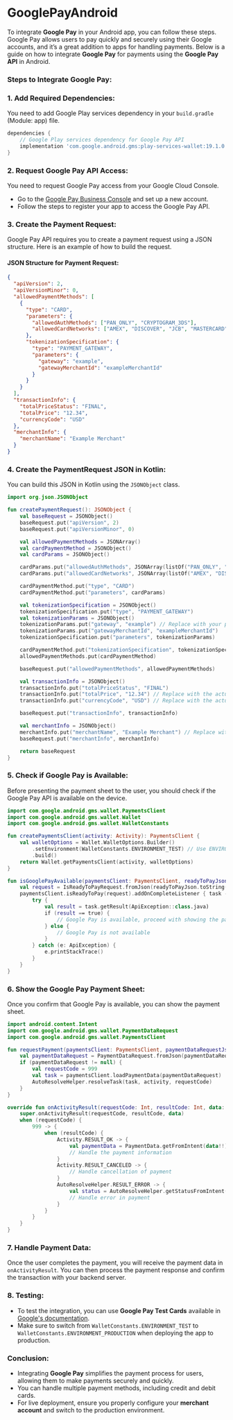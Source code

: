 # GooglePayAndroid
To integrate **Google Pay** in your Android app, you can follow these steps. Google Pay allows users to pay quickly and securely using their Google accounts, and it’s a great addition to apps for handling payments. Below is a guide on how to integrate **Google Pay** for payments using the **Google Pay API** in Android.

### Steps to Integrate Google Pay:

### 1. **Add Required Dependencies**:
You need to add Google Play services dependency in your `build.gradle` (Module: app) file.

```gradle
dependencies {
    // Google Play services dependency for Google Pay API
    implementation 'com.google.android.gms:play-services-wallet:19.1.0'
}
```

### 2. **Request Google Pay API Access**:
You need to request Google Pay access from your Google Cloud Console.

- Go to the [Google Pay Business Console](https://pay.google.com/business/console/) and set up a new account.
- Follow the steps to register your app to access the Google Pay API.

### 3. **Create the Payment Request**:
Google Pay API requires you to create a payment request using a JSON structure. Here is an example of how to build the request.

#### JSON Structure for Payment Request:
```json
{
  "apiVersion": 2,
  "apiVersionMinor": 0,
  "allowedPaymentMethods": [
    {
      "type": "CARD",
      "parameters": {
        "allowedAuthMethods": ["PAN_ONLY", "CRYPTOGRAM_3DS"],
        "allowedCardNetworks": ["AMEX", "DISCOVER", "JCB", "MASTERCARD", "VISA"]
      },
      "tokenizationSpecification": {
        "type": "PAYMENT_GATEWAY",
        "parameters": {
          "gateway": "example",
          "gatewayMerchantId": "exampleMerchantId"
        }
      }
    }
  ],
  "transactionInfo": {
    "totalPriceStatus": "FINAL",
    "totalPrice": "12.34",
    "currencyCode": "USD"
  },
  "merchantInfo": {
    "merchantName": "Example Merchant"
  }
}
```

### 4. **Create the PaymentRequest JSON in Kotlin**:
You can build this JSON in Kotlin using the `JSONObject` class.

```kotlin
import org.json.JSONObject

fun createPaymentRequest(): JSONObject {
    val baseRequest = JSONObject()
    baseRequest.put("apiVersion", 2)
    baseRequest.put("apiVersionMinor", 0)

    val allowedPaymentMethods = JSONArray()
    val cardPaymentMethod = JSONObject()
    val cardParams = JSONObject()

    cardParams.put("allowedAuthMethods", JSONArray(listOf("PAN_ONLY", "CRYPTOGRAM_3DS")))
    cardParams.put("allowedCardNetworks", JSONArray(listOf("AMEX", "DISCOVER", "JCB", "MASTERCARD", "VISA")))

    cardPaymentMethod.put("type", "CARD")
    cardPaymentMethod.put("parameters", cardParams)

    val tokenizationSpecification = JSONObject()
    tokenizationSpecification.put("type", "PAYMENT_GATEWAY")
    val tokenizationParams = JSONObject()
    tokenizationParams.put("gateway", "example") // Replace with your payment gateway
    tokenizationParams.put("gatewayMerchantId", "exampleMerchantId")
    tokenizationSpecification.put("parameters", tokenizationParams)

    cardPaymentMethod.put("tokenizationSpecification", tokenizationSpecification)
    allowedPaymentMethods.put(cardPaymentMethod)

    baseRequest.put("allowedPaymentMethods", allowedPaymentMethods)

    val transactionInfo = JSONObject()
    transactionInfo.put("totalPriceStatus", "FINAL")
    transactionInfo.put("totalPrice", "12.34") // Replace with the actual price
    transactionInfo.put("currencyCode", "USD") // Replace with the actual currency

    baseRequest.put("transactionInfo", transactionInfo)

    val merchantInfo = JSONObject()
    merchantInfo.put("merchantName", "Example Merchant") // Replace with your merchant info
    baseRequest.put("merchantInfo", merchantInfo)

    return baseRequest
}
```

### 5. **Check if Google Pay is Available**:
Before presenting the payment sheet to the user, you should check if the Google Pay API is available on the device.

```kotlin
import com.google.android.gms.wallet.PaymentsClient
import com.google.android.gms.wallet.Wallet
import com.google.android.gms.wallet.WalletConstants

fun createPaymentsClient(activity: Activity): PaymentsClient {
    val walletOptions = Wallet.WalletOptions.Builder()
        .setEnvironment(WalletConstants.ENVIRONMENT_TEST) // Use ENVIRONMENT_PRODUCTION for live app
        .build()
    return Wallet.getPaymentsClient(activity, walletOptions)
}

fun isGooglePayAvailable(paymentsClient: PaymentsClient, readyToPayJson: JSONObject) {
    val request = IsReadyToPayRequest.fromJson(readyToPayJson.toString())
    paymentsClient.isReadyToPay(request).addOnCompleteListener { task ->
        try {
            val result = task.getResult(ApiException::class.java)
            if (result == true) {
                // Google Pay is available, proceed with showing the payment sheet
            } else {
                // Google Pay is not available
            }
        } catch (e: ApiException) {
            e.printStackTrace()
        }
    }
}
```

### 6. **Show the Google Pay Payment Sheet**:
Once you confirm that Google Pay is available, you can show the payment sheet.

```kotlin
import android.content.Intent
import com.google.android.gms.wallet.PaymentDataRequest
import com.google.android.gms.wallet.PaymentsClient

fun requestPayment(paymentsClient: PaymentsClient, paymentDataRequestJson: JSONObject, activity: Activity) {
    val paymentDataRequest = PaymentDataRequest.fromJson(paymentDataRequestJson.toString())
    if (paymentDataRequest != null) {
        val requestCode = 999
        val task = paymentsClient.loadPaymentData(paymentDataRequest)
        AutoResolveHelper.resolveTask(task, activity, requestCode)
    }
}

override fun onActivityResult(requestCode: Int, resultCode: Int, data: Intent?) {
    super.onActivityResult(requestCode, resultCode, data)
    when (requestCode) {
        999 -> {
            when (resultCode) {
                Activity.RESULT_OK -> {
                    val paymentData = PaymentData.getFromIntent(data!!)
                    // Handle the payment information
                }
                Activity.RESULT_CANCELED -> {
                    // Handle cancellation of payment
                }
                AutoResolveHelper.RESULT_ERROR -> {
                    val status = AutoResolveHelper.getStatusFromIntent(data)
                    // Handle error in payment
                }
            }
        }
    }
}
```

### 7. **Handle Payment Data**:
Once the user completes the payment, you will receive the payment data in `onActivityResult`. You can then process the payment response and confirm the transaction with your backend server.

### 8. **Testing**:
- To test the integration, you can use **Google Pay Test Cards** available in [Google's documentation](https://developers.google.com/pay/api/android/guides/test-and-deploy/integration-checklist).
- Make sure to switch from `WalletConstants.ENVIRONMENT_TEST` to `WalletConstants.ENVIRONMENT_PRODUCTION` when deploying the app to production.

### Conclusion:
- Integrating **Google Pay** simplifies the payment process for users, allowing them to make payments securely and quickly.
- You can handle multiple payment methods, including credit and debit cards.
- For live deployment, ensure you properly configure your **merchant account** and switch to the production environment.
